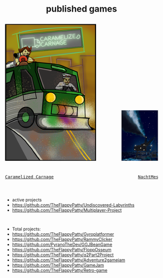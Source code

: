 <h1 style="text-align:center";>published games</h1>

 <pre><p style="text-align:center";><img src="DgN2Qi.png" width="300"/>          <img src="0C+4eS.png" width="300"/></p></pre>
<pre><p style="text-align:center";><a href="https://aieseattle.itch.io/western-robots-associated";>Caramelized Carnage</a>                                 <a href="https://aieseattle.itch.io/squid";>NachtMesser</a></p></pre>

<br>

-  active projects
-  https://github.com/TheFlappyPatty/Undiscovered-Labyrinths
-  https://github.com/TheFlappyPatty/Multiplayer-Project
  
<br>

-  Total projects:
-  https://github.com/TheFlappyPatty/Gyroplatformer
-  https://github.com/TheFlappyPatty/RammyClicker
-  https://github.com/PyranoTheDev/GGJBeanGame
-  https://github.com/TheFlappyPatty/FloppOsseum
-  https://github.com/TheFlappyPatty/q2Part2Project
-  https://github.com/TheFlappyPatty/Adventure2gamejam
-  https://github.com/TheFlappyPatty/GameJam
-  https://github.com/TheFlappyPatty/Retro-game






